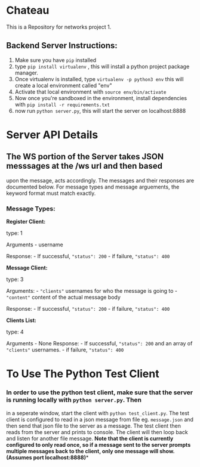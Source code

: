 # Chateau

This is a Repository for networks project 1.

## Backend Server Instructions: 

1) Make sure you have `pip` installed
2) type `pip install virtualenv` , this will install a python project package manager. 
3) Once virtualenv is installed, type `virtualenv -p python3 env` this will create a local environment called "env"
4) Activate that local environment with `source env/bin/activate`
5) Now once you're sandboxed in the environment, install dependencies with `pip install -r requirements.txt` 
6) now run `python server.py`, this will start the server on localhost:8888



# Server API Details

## The WS portion of the Server takes JSON messsages at the /ws url and then based 
upon the message, acts accordingly. The messages and their responses are documented below.
For message types and message arguements, the keyword format must match exactly.

### Message Types:

**Register Client:** 

type: 1 

Arguments
	- username

Response:
	- If successful, `"status": 200`
	- if failure, `"status": 400` 


**Message Client:**

type: 3

Arguments:
	- `"clients"` usernames for who the message is going to
	- `"content"` content of the actual message body

Response:
	- If successful, `"status": 200`
	- if failure, `"status": 400` 


**Clients List:** 

type: 4 

Arguments
	- None
Response:
	- If successful, `"status": 200` and an array of `"clients"` usernames. 
	- if failure, `"status": 400` 


# To Use The Python Test Client
### In order to use the python test client, make sure that the server is running locally with `python server.py`. Then
in a seperate window, start the client with `python test_client.py`. The test client is configured to read in a json message from file eg. `message.json` and then send that json file to the server as a message. The test client then reads from the server and prints to console. The client will then loop back and listen for another file message. **Note that the client is currently configured to only read once, so if a message sent to the server prompts multiple messages back to the client, only one message will show. (Assumes port localhost:8888)***
